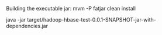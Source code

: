 
Building the executable jar: 
mvm -P fatjar clean install

java -jar target/hadoop-hbase-test-0.0.1-SNAPSHOT-jar-with-dependencies.jar <server> <table-name>